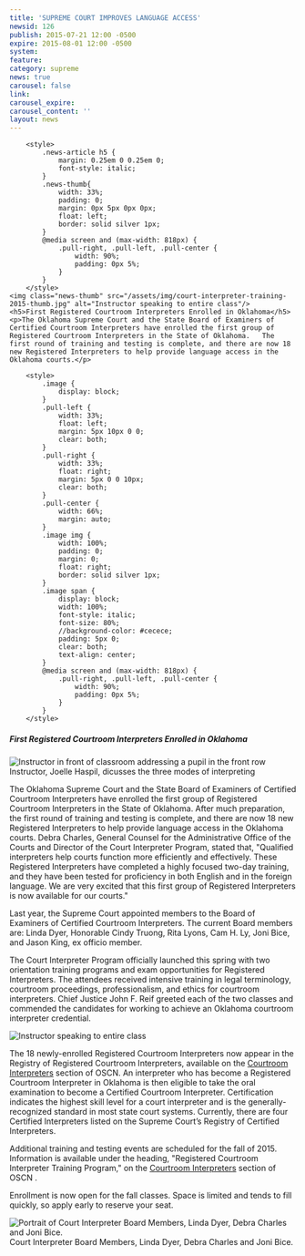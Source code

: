 ```yaml
---
title: 'SUPREME COURT IMPROVES LANGUAGE ACCESS'
newsid: 126
publish: 2015-07-21 12:00 -0500
expire: 2015-08-01 12:00 -0500
system: 
feature: 
category: supreme
news: true
carousel: false
link: 
carousel_expire: 
carousel_content: ''
layout: news
---
```

		<style>
			.news-article h5 {
				margin: 0.25em 0 0.25em 0;
				font-style: italic;
			}
			.news-thumb{
				width: 33%;
				padding: 0;
				margin: 0px 5px 0px 0px;
				float: left;
				border: solid silver 1px;
			}
			@media screen and (max-width: 818px) {
				.pull-right, .pull-left, .pull-center {
					width: 90%;
					padding: 0px 5%;
				}
			}
		</style>
	<img class="news-thumb" src="/assets/img/court-interpreter-training-2015-thumb.jpg" alt="Instructor speaking to entire class"/>		
	<h5>First Registered Courtroom Interpreters Enrolled in Oklahoma</h5>
	<p>The Oklahoma Supreme Court and the State Board of Examiners of Certified Courtroom Interpreters have enrolled the first group of Registered Courtroom Interpreters in the State of Oklahoma.   The first round of training and testing is complete, and there are now 18 new Registered Interpreters to help provide language access in the Oklahoma courts.</p>

 <!--more-->
		<style>
			.image {
				display: block;
			}
			.pull-left {
				width: 33%;			
				float: left;
				margin: 5px 10px 0 0;
				clear: both;
			}
			.pull-right {
				width: 33%;			
				float: right;
				margin: 5px 0 0 10px;
				clear: both;
			}
			.pull-center {
				width: 66%;			
				margin: auto;
			}
			.image img {
				width: 100%;
				padding: 0;
				margin: 0;
				float: right;
				border: solid silver 1px;
			}
			.image span {
				display: block;
				width: 100%;
				font-style: italic;
				font-size: 80%;
				//background-color: #cecece;
				padding: 5px 0;
				clear: both;
				text-align: center;
			}
			@media screen and (max-width: 818px) {
				.pull-right, .pull-left, .pull-center {
					width: 90%;
					padding: 0px 5%;
				}
			}			
		</style>
<div>
<h5>First Registered Courtroom Interpreters Enrolled in Oklahoma</h5>
	<div class="image pull-left">
		<img src="/assets/img/court-interpreter-training-2015A.jpg" alt="Instructor in front of classroom addressing a pupil in the front row"/>
		<span>Instructor, Joelle Haspil, dicusses the three modes of interpreting</span>
	</div>					
	<p>The Oklahoma Supreme Court and the State Board of Examiners of Certified Courtroom Interpreters have enrolled the first group of Registered Courtroom Interpreters in the State of Oklahoma. After much preparation, the first round of training and testing is complete, and there are now 18 new Registered Interpreters to help provide language access in the Oklahoma courts. Debra Charles, General Counsel for the Administrative Office of the Courts and Director of the Court Interpreter Program, stated that, "Qualified interpreters help courts function more efficiently and effectively. These Registered Interpreters have completed a highly focused two-day training, and they have been tested for proficiency in both English and in the foreign language. We are very excited that this first group of Registered Interpreters is now available for our courts." </p>
	<p>Last year, the Supreme Court appointed members to the Board of Examiners of Certified Courtroom Interpreters. The current Board members are: Linda Dyer, Honorable Cindy Truong, Rita Lyons, Cam H. Ly, Joni Bice, and Jason King, ex officio member.</p>			
	<p>The Court Interpreter Program officially launched this spring with two orientation training programs and exam opportunities for Registered Interpreters. The attendees received intensive training in legal terminology, courtroom proceedings, professionalism, and ethics for courtroom interpreters. Chief Justice John F. Reif greeted each of the two classes and commended the candidates for working to achieve an Oklahoma courtroom interpreter credential.</p>
	<div class="image pull-left">
		<img src="/assets/img/court-interpreter-training-2015C.jpg" alt="Instructor speaking to entire class"/>
	</div>					
	<p>The 18 newly-enrolled Registered Courtroom Interpreters now appear in the Registry of Registered Courtroom Interpreters, available on the <a href="http://www.oscn.net/static/forms/aoc_forms/interpreter.asp" target="_blank">Courtroom Interpreters</a> section of OSCN. An interpreter who has become a Registered Courtroom Interpreter in Oklahoma is then eligible to take the oral examination to become a Certified Courtroom Interpreter. Certification indicates the highest skill level for a court interpreter and is the generally-recognized standard in most state court systems. Currently, there are four Certified Interpreters listed on the Supreme Court’s Registry of Certified Interpreters.</p>
	<p>Additional training and testing events are scheduled for the fall of 2015. Information is available under the heading, "Registered Courtroom Interpreter Training Program," on the <a href="http://www.oscn.net/static/forms/aoc_forms/interpreter.asp" target="_blank">Courtroom Interpreters</a> section of OSCN .</p>
	<p>Enrollment is now open for the fall classes. Space is limited and tends to fill quickly, so apply early to reserve your seat.</p>
	<div class="image pull-center">
		<img src="/assets/img/court-interpreter-training-2015B.jpg" alt="Portrait of Court Interpreter Board Members, Linda Dyer, Debra Charles and Joni Bice."/>
		<span>Court Interpreter Board Members, Linda Dyer, Debra Charles and Joni Bice.</span>
	</div>								
</div>